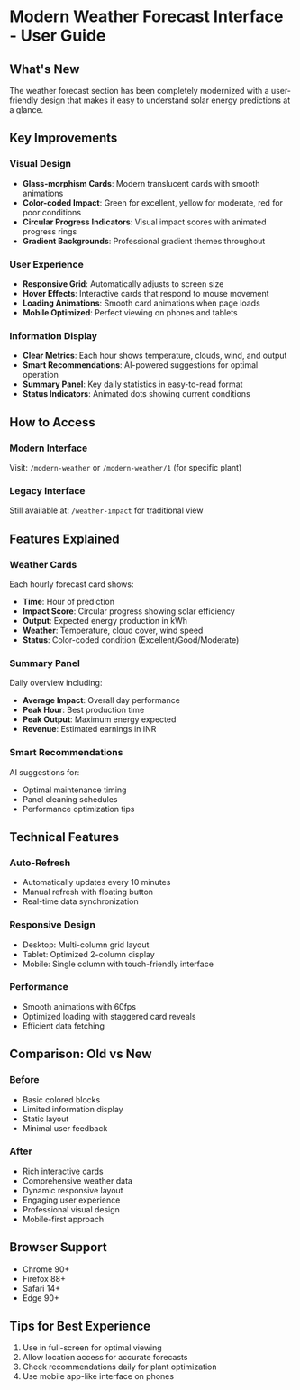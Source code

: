 # Modern Weather Forecast Interface - User Guide

## What's New

The weather forecast section has been completely modernized with a user-friendly design that makes it easy to understand solar energy predictions at a glance.

## Key Improvements

### Visual Design
- **Glass-morphism Cards**: Modern translucent cards with smooth animations
- **Color-coded Impact**: Green for excellent, yellow for moderate, red for poor conditions
- **Circular Progress Indicators**: Visual impact scores with animated progress rings
- **Gradient Backgrounds**: Professional gradient themes throughout

### User Experience
- **Responsive Grid**: Automatically adjusts to screen size
- **Hover Effects**: Interactive cards that respond to mouse movement
- **Loading Animations**: Smooth card animations when page loads
- **Mobile Optimized**: Perfect viewing on phones and tablets

### Information Display
- **Clear Metrics**: Each hour shows temperature, clouds, wind, and output
- **Smart Recommendations**: AI-powered suggestions for optimal operation
- **Summary Panel**: Key daily statistics in easy-to-read format
- **Status Indicators**: Animated dots showing current conditions

## How to Access

### Modern Interface
Visit: `/modern-weather` or `/modern-weather/1` (for specific plant)

### Legacy Interface
Still available at: `/weather-impact` for traditional view

## Features Explained

### Weather Cards
Each hourly forecast card shows:
- **Time**: Hour of prediction
- **Impact Score**: Circular progress showing solar efficiency
- **Output**: Expected energy production in kWh
- **Weather**: Temperature, cloud cover, wind speed
- **Status**: Color-coded condition (Excellent/Good/Moderate)

### Summary Panel
Daily overview including:
- **Average Impact**: Overall day performance
- **Peak Hour**: Best production time
- **Peak Output**: Maximum energy expected
- **Revenue**: Estimated earnings in INR

### Smart Recommendations
AI suggestions for:
- Optimal maintenance timing
- Panel cleaning schedules
- Performance optimization tips

## Technical Features

### Auto-Refresh
- Automatically updates every 10 minutes
- Manual refresh with floating button
- Real-time data synchronization

### Responsive Design
- Desktop: Multi-column grid layout
- Tablet: Optimized 2-column display
- Mobile: Single column with touch-friendly interface

### Performance
- Smooth animations with 60fps
- Optimized loading with staggered card reveals
- Efficient data fetching

## Comparison: Old vs New

### Before
- Basic colored blocks
- Limited information display
- Static layout
- Minimal user feedback

### After
- Rich interactive cards
- Comprehensive weather data
- Dynamic responsive layout
- Engaging user experience
- Professional visual design
- Mobile-first approach

## Browser Support
- Chrome 90+
- Firefox 88+
- Safari 14+
- Edge 90+

## Tips for Best Experience
1. Use in full-screen for optimal viewing
2. Allow location access for accurate forecasts
3. Check recommendations daily for plant optimization
4. Use mobile app-like interface on phones